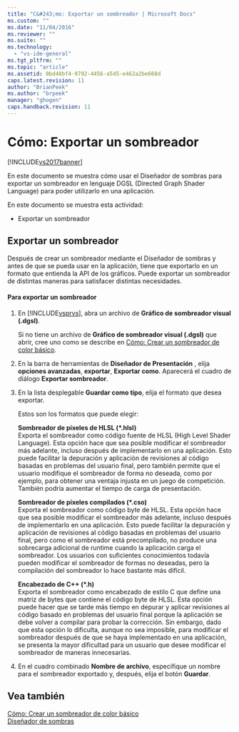 ```yaml
---
title: "C&#243;mo: Exportar un sombreador | Microsoft Docs"
ms.custom: ""
ms.date: "11/04/2016"
ms.reviewer: ""
ms.suite: ""
ms.technology: 
  - "vs-ide-general"
ms.tgt_pltfrm: ""
ms.topic: "article"
ms.assetid: 0bd48bf4-9792-4456-a545-e462a2be668d
caps.latest.revision: 11
author: "BrianPeek"
ms.author: "brpeek"
manager: "ghogen"
caps.handback.revision: 11
---
```

# C&#243;mo: Exportar un sombreador
[!INCLUDE[vs2017banner](../code-quality/includes/vs2017banner.md)]

En este documento se muestra cómo usar el Diseñador de sombras para exportar un sombreador en lenguaje DGSL \(Directed Graph Shader Language\) para poder utilizarlo en una aplicación.  
  
 En este documento se muestra esta actividad:  
  
-   Exportar un sombreador  
  
## Exportar un sombreador  
 Después de crear un sombreador mediante el Diseñador de sombras y antes de que se pueda usar en la aplicación, tiene que exportarlo en un formato que entienda la API de los gráficos.  Puede exportar un sombreador de distintas maneras para satisfacer distintas necesidades.  
  
#### Para exportar un sombreador  
  
1.  En [!INCLUDE[vsprvs](../code-quality/includes/vsprvs_md.md)], abra un archivo de **Gráfico de sombreador visual \(.dgsl\)**.  
  
     Si no tiene un archivo de **Gráfico de sombreador visual \(.dgsl\)** que abrir, cree uno como se describe en [Cómo: Crear un sombreador de color básico](../designers/how-to-create-a-basic-color-shader.md).  
  
2.  En la barra de herramientas de **Diseñador de Presentación** , elija **opciones avanzadas**, **exportar**, **Exportar como**.  Aparecerá el cuadro de diálogo **Exportar sombreador**.  
  
3.  En la lista desplegable **Guardar como tipo**, elija el formato que desea exportar.  
  
     Estos son los formatos que puede elegir:  
  
     **Sombreador de píxeles de HLSL \(\*.hlsl\)**  
     Exporta el sombreador como código fuente de HLSL \(High Level Shader Language\).  Esta opción hace que sea posible modificar el sombreador más adelante, incluso después de implementarlo en una aplicación.  Esto puede facilitar la depuración y aplicación de revisiones al código basadas en problemas del usuario final, pero también permite que el usuario modifique el sombreador de forma no deseada, como por ejemplo, para obtener una ventaja injusta en un juego de competición.  También podría aumentar el tiempo de carga de presentación.  
  
     **Sombreador de píxeles compilados \(\*.cso\)**  
     Exporta el sombreador como código byte de HLSL.  Esta opción hace que sea posible modificar el sombreador más adelante, incluso después de implementarlo en una aplicación.  Esto puede facilitar la depuración y aplicación de revisiones al código basadas en problemas del usuario final, pero como el sombreador está precompilado, no produce una sobrecarga adicional de runtime cuando la aplicación carga el sombreador.  Los usuarios con suficientes conocimientos todavía pueden modificar el sombreador de formas no deseadas, pero la compilación del sombreador lo hace bastante más difícil.  
  
     **Encabezado de C\+\+ \(\*.h\)**  
     Exporta el sombreador como encabezado de estilo C que define una matriz de bytes que contiene el código byte de HLSL.  Esta opción puede hacer que se tarde más tiempo en depurar y aplicar revisiones al código basado en problemas del usuario final porque la aplicación se debe volver a compilar para probar la corrección.  Sin embargo, dado que esta opción lo dificulta, aunque no sea imposible, para modificar el sombreador después de que se haya implementado en una aplicación, se presenta la mayor dificultad para un usuario que desee modificar el sombreador de maneras innecesarias.  
  
4.  En el cuadro combinado **Nombre de archivo**, especifique un nombre para el sombreador exportado y, después, elija el botón **Guardar**.  
  
## Vea también  
 [Cómo: Crear un sombreador de color básico](../designers/how-to-create-a-basic-color-shader.md)   
 [Diseñador de sombras](../designers/shader-designer.md)